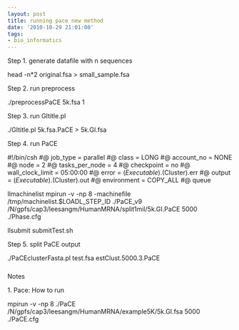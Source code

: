 ```yaml
---
layout: post
title: running pace new method
date: '2010-10-29 21:01:00'
tags:
- bio_informatics
---
```


Step 1\. generate datafile with n sequences 

head -n*2 original.fsa > small_sample.fsa 

Step 2\. run preprocess 

./preprocessPaCE 5k.fsa 1 

Step 3\. run GItitle.pl 

./GItitle.pl 5k.fsa.PaCE > 5k.GI.fsa 

Step 4\. run PaCE 

#!/bin/csh 
#@ job_type = parallel 
#@ class = LONG 
#@ account_no = NONE 
#@ node = 2 
#@ tasks_per_node = 4 
#@ checkpoint = no 
#@ wall_clock_limit = 05:00:00 
#@ error = $(Executable).$(Cluster).err 
#@ output = $(Executable).$(Cluster).out 
#@ environment = COPY_ALL 
#@ queue 

llmachinelist 
mpirun -v -np 8 -machinefile /tmp/machinelist.$LOADL_STEP_ID ./PaCE_v9 
/N/gpfs/cap3/leesangm/HumanMRNA/split1mil/5k.GI.PaCE 5000 
./Phase.cfg 

llsubmit submitTest.sh 

Step 5\. split PaCE output 

./PaCEclusterFasta.pl test.fsa estClust.5000.3.PaCE 

##### 
Notes 

1\. Pace: How to run 

mpirun -v -np 8 ./PaCE /N/gpfs/cap3/leesangm/HumanMRNA/example5K/5k.GI.fsa 5000 ./PaCE.cfg